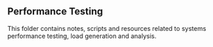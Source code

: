 ## Performance Testing
This folder contains notes, scripts and resources related to systems performance testing, load generation and analysis.

